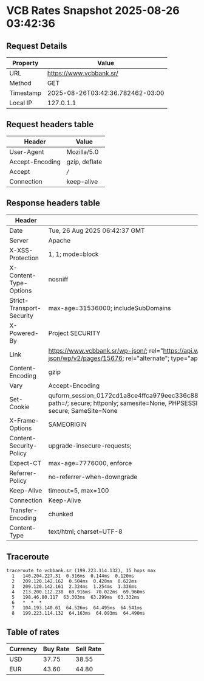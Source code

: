 # VCB Rates Snapshot 2025-08-26 03:42:36
## Request Details

| Property | Value |
|----------|-------|
| URL | https://www.vcbbank.sr/ |
| Method | GET |
| Timestamp | 2025-08-26T03:42:36.782462-03:00 |
| Local IP | 127.0.1.1 |
    
## Request headers table

| Header | Value |
|--------|-------|
| User-Agent | Mozilla/5.0 |
| Accept-Encoding | gzip, deflate |
| Accept | */* |
| Connection | keep-alive |

    
## Response headers table
| Header | Value |
|--------|-------|
| Date | Tue, 26 Aug 2025 06:42:37 GMT |
| Server | Apache |
| X-XSS-Protection | 1, 1; mode=block |
| X-Content-Type-Options | nosniff |
| Strict-Transport-Security | max-age=31536000; includeSubDomains |
| X-Powered-By | Project SECURITY |
| Link | <https://www.vcbbank.sr/wp-json/>; rel="https://api.w.org/", <https://www.vcbbank.sr/wp-json/wp/v2/pages/15676>; rel="alternate"; type="application/json", <https://www.vcbbank.sr/>; rel=shortlink |
| Content-Encoding | gzip |
| Vary | Accept-Encoding |
| Set-Cookie | quform_session_0172cd1a8ce4ffca979eec336c8836d5=5EwxM3shq1pVfXoTq2DAYcvhJZeLEpohNFcOBUis; path=/; secure; httponly; samesite=None, PHPSESSID=af9073d437d22853fd773329074bb7b8; path=/; secure; SameSite=None |
| X-Frame-Options | SAMEORIGIN |
| Content-Security-Policy | upgrade-insecure-requests; |
| Expect-CT | max-age=7776000, enforce |
| Referrer-Policy | no-referrer-when-downgrade |
| Keep-Alive | timeout=5, max=100 |
| Connection | Keep-Alive |
| Transfer-Encoding | chunked |
| Content-Type | text/html; charset=UTF-8 |

## Traceroute 

```
traceroute to vcbbank.sr (199.223.114.132), 15 hops max
  1   140.204.227.31  0.316ms  0.144ms  0.120ms 
  2   209.120.142.162  0.504ms  0.428ms  0.622ms 
  3   209.120.142.161  2.324ms  1.254ms  1.336ms 
  4   213.200.112.238  69.916ms  70.022ms  69.960ms 
  5   198.46.80.117  63.303ms  63.299ms  63.332ms 
  6   *  *  * 
  7   104.193.140.61  64.526ms  64.495ms  64.541ms 
  8   199.223.114.132  64.163ms  64.093ms  64.490ms 

```


## Table of rates

| Currency | Buy Rate | Sell Rate |
|----------|----------|-----------|
| USD | 37.75 | 38.55 |
| EUR | 43.60 | 44.80 |
